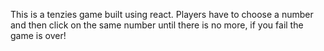This is a tenzies game built using react.
Players have to choose a number and then click on the same number until there is no more, if you fail
the game is over!
